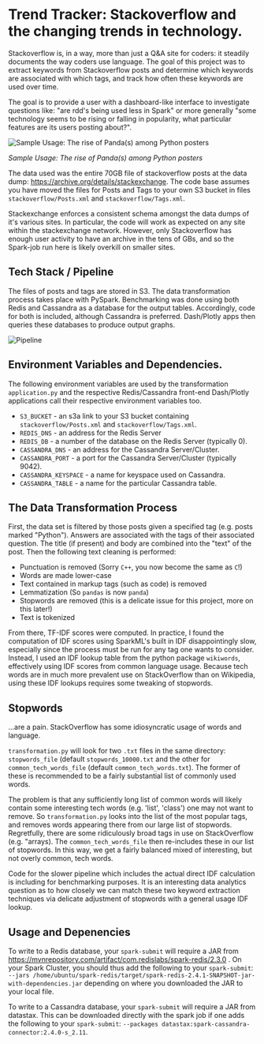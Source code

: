 # Trend Tracker: Stackoverflow and the changing trends in technology. 

Stackoverflow is, in a way, more than just a Q&A site for coders: it steadily documents the way coders use language.
The goal of this project was to extract keywords from Stackoverflow posts and determine which keywords are associated with which tags, and track how often these keywords are used over time. 

The goal is to provide a user with a dashboard-like interface to investigate questions like: "are rdd's being used less in Spark" or more generally "some technology seems to be rising or falling in popularity, what particular features are its users posting about?".

![Sample Usage: The rise of Panda(s) among Python posters](https://i.imgur.com/qk3VeTM.png)

*Sample Usage: The rise of Panda(s) among Python posters*

The data used was the entire 70GB file of stackoverflow posts at the data dump: https://archive.org/details/stackexchange. The code base assumes you have moved the files for Posts and Tags to your own S3 bucket in files `stackoverflow/Posts.xml` and `stackoverflow/Tags.xml`. 

Stackexchange enforces a consistent schema amongst the data dumps of it's various sites. In particular, the code will work as expected on any site within the stackexchange network. However, only Stackoverflow has enough user activity to have an archive in the tens of GBs, and so the Spark-job run here is likely overkill on smaller sites. 

## Tech Stack / Pipeline

The files of posts and tags are stored in S3. The data transformation process takes place with PySpark. Benchmarking was done using both Redis and Cassandra as a database for the output tables. Accordingly, code for both is included, although Cassandra is preferred. Dash/Plotly apps then queries these databases to produce output graphs. 


![Pipeline](https://i.imgur.com/dlZ2823.png)

## Environment Variables and Dependencies. 

The following environment variables are used by the transformation `application.py` and the respective Redis/Cassandra front-end Dash/Plotly applications call their respective environment variables too. 

* `S3_BUCKET` - an s3a link to your S3 bucket containing `stackoverflow/Posts.xml` and `stackoverflow/Tags.xml`.  
* `REDIS_DNS` - an address for the Redis Server
* `REDIS_DB` - a number of the database on the Redis Server (typically 0).
* `CASSANDRA_DNS` - an address for the Cassandra Server/Cluster. 
* `CASSANDRA_PORT` - a port for the Cassandra Server/Cluster (typically 9042).
* `CASSANDRA_KEYSPACE` - a name for keyspace used on Cassandra. 
* `CASSANDRA_TABLE` - a name for the particular Cassandra table. 

## The Data Transformation Process

First, the data set is filtered by those posts given a specified tag (e.g. posts marked "Python"). Answers are associated with the tags of their associated question. The title (if present) and body are combined into the "text" of the post. Then the following text cleaning is performed:

* Punctuation is removed (Sorry `C++`, you now become the same as `C`!)
* Words are made lower-case
* Text contained in markup tags (such as code) is removed
* Lemmatization (So `pandas` is now `panda`)
* Stopwords are removed (this is a delicate issue for this project, more on this later!)
* Text is tokenized

From there, TF-IDF scores were computed. In practice, I found the computation of IDF scores using SparkML's built in IDF disappointingly slow, especially since the process must be run for any tag one wants to consider. Instead, I used an IDF lookup table from the python package `wikiwords`, effectively using IDF scores from common language usage. Because tech words are in much more prevalent use on StackOverflow than on Wikipedia, using these IDF lookups requires some tweaking of stopwords. 

## Stopwords

...are a pain. StackOverflow has some idiosyncratic usage of words and language. 

`transformation.py` will look for two `.txt` files in the same directory: `stopwords_file` (default `stopwords_10000.txt` and the other for `common_tech_words_file` (default `common_tech_words.txt`). The former of these is recommended to be a fairly substantial list of commonly used words. 

The problem is that any sufficiently long list of common words will likely contain some interesting tech words (e.g. 'list', 'class') one may not want to remove. So `transformation.py` looks into the list of the most popular tags, and removes words appearing there from our large list of stopwords. Regretfully, there are some ridiculously broad tags in use on StackOverflow (e.g. "arrays). The `common_tech_words_file` then re-includes these in our list of stopwords. In this way, we get a fairly balanced mixed of interesting, but not overly common, tech words.

Code for the slower pipeline which includes the actual direct IDF calculation is including for benchmarking purposes. It is an interesting data analytics question as to how closely we can match these two keyword extraction techniques via delicate adjustment of stopwords with a general usage IDF lookup. 

## Usage and Depenencies

To write to a Redis database, your `spark-submit` will require a JAR from https://mvnrepository.com/artifact/com.redislabs/spark-redis/2.3.0 . On your Spark Cluster, you should thus add the following to your `spark-submit`: `--jars /home/ubuntu/spark-redis/target/spark-redis-2.4.1-SNAPSHOT-jar-with-dependencies.jar` depending on where you downloaded the JAR to your local file. 

To write to a Cassandra database, your `spark-submit` will require a JAR from datastax. This can be downloaded directly with the spark job if one adds the following to your `spark-submit`: `--packages datastax:spark-cassandra-connector:2.4.0-s_2.11`. 







 
